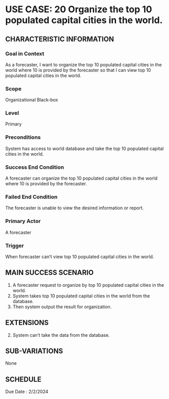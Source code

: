 # USE CASE: 20 Organize the top 10 populated capital cities in the world.
## CHARACTERISTIC INFORMATION

### Goal in Context

As a forecaster, I want to organize the top 10 populated capital cities in the world where 10 is provided by the forecaster so that I can view top 10 populated capital cities in the world.
### Scope

Organizational Black-box

### Level

Primary

### Preconditions
System has access to world database and take the top 10 populated capital cities in the world.

### Success End Condition

A forecaster can organize the top 10 populated capital cities in the world where 10 is provided by the forecaster.
### Failed End Condition

The forecaster is unable to view the desired information or report.
### Primary Actor

A forecaster

### Trigger

When forecaster can’t view top 10 populated capital cities in the world.

## MAIN SUCCESS SCENARIO

1.  A forecaster request to organize by top 10 populated capital cities in the world.
2.  System takes top 10 populated capital cities in the world from the database.
3.  Then system output the result for organization.

## EXTENSIONS
 
2. System can’t take the data from the database.

## SUB-VARIATIONS

None

## SCHEDULE

Due Date : 2/2/2024
